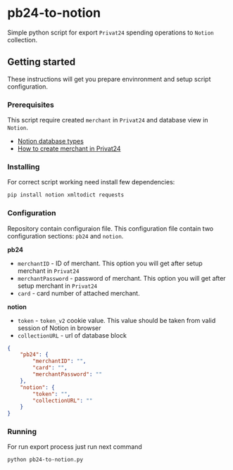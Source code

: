 # pb24-to-notion

Simple python script for export `Privat24` spending operations to `Notion` collection.

## Getting started

These instructions will get you prepare envinronment and setup script configuration.

### Prerequisites

This script require created `merchant` in `Privat24` and database view in `Notion`.

* [Notion database types](https://www.notion.so/Writing-editing-basics-68c7c67047494fdb87d50185429df93e#bff749e098814c7483ce57f0dd6ab09b)
* [How to create merchant  in Privat24](https://api.privatbank.ua/#p24/registration)

### Installing

For correct script working need install few dependencies:

```bash
pip install notion xmltodict requests
```

### Configuration

Repository contain configuraion file. This configuration file contain two configuration sections: `pb24` and `notion`.

**pb24**
* `merchantID` - ID of merchant. This option you will get after setup merchant in `Privat24`
* `merchantPassword` - password of merchant. This option you will get after setup merchant in `Privat24`
* `card` - card number of attached merchant.

**notion**
* `token` - `token_v2` cookie value. This value should be taken from valid session of Notion in browser
* `collectionURL` - url of database block

```json
{
    "pb24": {
        "merchantID": "",
        "card": "",
        "merchantPassword": ""
    },
    "notion": {
        "token": "",
        "collectionURL": ""
    }
}
```

### Running

For run export process just run next command

```bash
python pb24-to-notion.py
```
